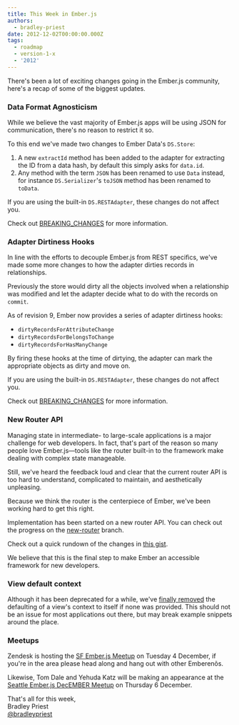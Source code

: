 ```yaml
---
title: This Week in Ember.js
authors:
  - bradley-priest
date: 2012-12-02T00:00:00.000Z
tags:
  - roadmap
  - version-1-x
  - '2012'
---
```



There's been a lot of exciting changes going in the Ember.js community, here's a recap of some of the biggest updates.

<!-- READMORE -->

### Data Format Agnosticism

While we believe the vast majority of Ember.js apps will be using JSON for
communication, there's no reason to restrict it so.

To this end we've made two changes to Ember Data's `DS.Store`:

  1. A new `extractId` method has been added to the adapter for extracting the
     ID from a data hash, by default this simply asks for `data.id`.
  2. Any method with the term `JSON` has been renamed to use `Data` instead,
     for instance `DS.Serializer`'s `toJSON` method has been renamed to `toData`.

If you are using the built-in `DS.RESTAdapter`, these changes do not affect you.

Check out [BREAKING_CHANGES](https://github.com/emberjs/data/blob/master/BREAKING_CHANGES.md)
for more information.

### Adapter Dirtiness Hooks

In line with the efforts to decouple Ember.js from REST specifics, we've made
some more changes to how the adapter dirties records in relationships.

Previously the store would dirty all the objects involved when a relationship was modified
and let the adapter decide what to do with the records on `commit`.

As of revision 9, Ember now provides a series of adapter dirtiness hooks:

* `dirtyRecordsForAttributeChange`
* `dirtyRecordsForBelongsToChange`
* `dirtyRecordsForHasManyChange`

By firing these hooks at the time of dirtying, the adapter can mark the
appropriate objects as dirty and move on.

If you are using the built-in `DS.RESTAdapter`, these changes do not affect you.

Check out [BREAKING_CHANGES](https://github.com/emberjs/data/blob/master/BREAKING_CHANGES.md)
for more information.

### New Router API

Managing state in intermediate- to large-scale applications is a major
challenge for web developers. In fact, that's part of the reason so many
people love Ember.js—tools like the router built-in to the framework
make dealing with complex state manageable.

Still, we've heard the feedback loud and clear that the current router
API is too hard to understand, complicated to maintain, and aesthetically
unpleasing.

Because we think the router is the centerpiece of Ember, we've been working hard to get this right.

Implementation has been started on a new router API. You can check out the progress on
the [new-router](https://github.com/emberjs/ember.js/tree/new-router) branch.

Check out a quick rundown of the changes in [this gist](https://gist.github.com/3981133).

We believe that this is the final step to make Ember an accessible
framework for new developers.

### View default context

Although it has been deprecated for a while, we've [finally removed](https://github.com/emberjs/ember.js/commit/ed38ab3777733597ac5abd33ce26c3edeb2d7d13)
the defaulting of a view's context to itself if none was provided. This should
not be an issue for most applications out there, but may break example snippets
around the place.

### Meetups

<!-- alex disable hang -->
Zendesk is hosting the [SF Ember.js Meetup](http://www.meetup.com/Ember-SF/events/89198892/) on Tuesday 4 December, if you're in the area please head along and hang out with other Emberenõs.

Likewise, Tom Dale and Yehuda Katz will be making an
appearance at the [Seattle Ember.js DecEMBER Meetup](http://www.meetup.com/Ember-js-Seattle-Meetup/events/68465172/)
on Thursday 6 December.

That's all for this week,  
Bradley Priest  
[@bradleypriest](https://twitter.com/bradleypriest)
